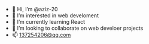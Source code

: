 - 👋 Hi, I’m @aziz-20
- 👀 I’m interested in web develoment
- 🌱 I’m currently learning React
- 💞️ I’m looking to collaborate on web develoer  projects
- 📫 137254206@qq.com
